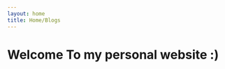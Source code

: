 ```yaml
---
layout: home
title: Home/Blogs
---
```

<!-- index.md works equivalently as index.html file. In worst case we can generate html file from markdown file
seems blog always present in index page and main url(https://taodfang.github.io) also always points to index page
  -->

# Welcome To my personal website :)
